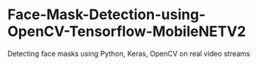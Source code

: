 # Face-Mask-Detection-using-OpenCV-Tensorflow-MobileNETV2
Detecting face masks using Python, Keras, OpenCV on real video streams
